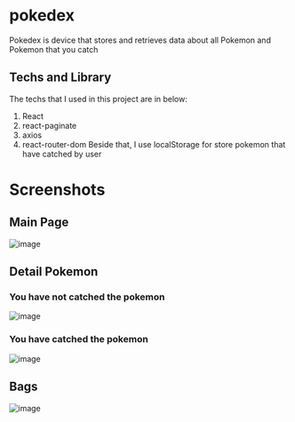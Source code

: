 # pokedex
Pokedex is device that stores and retrieves data about all Pokemon and Pokemon that you catch

## Techs and Library
The techs that I used in this project are in below:
1. React
2. react-paginate
3. axios
4. react-router-dom
Beside that, I use localStorage for store pokemon that have catched by user

# Screenshots
## Main Page
![image](https://github.com/ardhiqii/pokedex/assets/79738424/113ca0b7-a5f2-4d8f-a41b-81ffbdadd92a)
## Detail Pokemon
### You have not catched the pokemon
![image](https://github.com/ardhiqii/pokedex/assets/79738424/559d9c2a-8312-4008-9ddf-7d01963d5c08)
### You have catched the pokemon
![image](https://github.com/ardhiqii/pokedex/assets/79738424/c9b12dae-ade4-4658-9687-7fbfbb0f17b8)
## Bags
![image](https://github.com/ardhiqii/pokedex/assets/79738424/b97e0322-a2c3-4682-b671-ba16e98a63c2)


